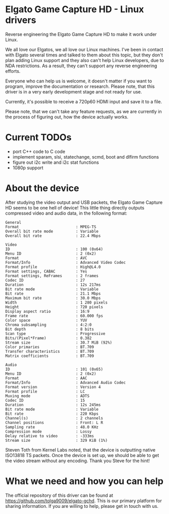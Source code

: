 Elgato Game Capture HD - Linux drivers
======================================

Reverse engineering the Elgato Game Capture HD to make it work under Linux.

We all love our Elgatos, we all love our Linux machines. I've been in contact
with Elgato several times and talked to them about this topic, but they don't
plan adding Linux support and they also can't help Linux developers, due to NDA
restrictions. As a result, they can't support any reverse engineering efforts.

Everyone who can help us is welcome, it doesn't matter if you want to program,
improve the documentation or research. Please note, that this driver is in a
very early development stage and not ready for use.

Currently, it's possible to receive a 720p60 HDMI input and save it to a file.

Please note, that we can't take any feature requests, as we are currently in the
process of figuring out, how the device actually works.


Current TODOs
=============

- port C++ code to C code
- implement sparam, slsi, statechange, scmd, boot and dlfirm functions
- figure out i2c write and i2c stat functions
- 1080p support


About the device
================

After studying the video output and USB packets, the Elgato Game Capture HD
seems to be one hell of device! This little thing directly outputs compressed
video and audio data, in the following format:

    General
    Format                         : MPEG-TS
    Overall bit rate mode          : Variable
    Overall bit rate               : 22.4 Mbps
    
    Video
    ID                             : 100 (0x64)
    Menu ID                        : 2 (0x2)
    Format                         : AVC
    Format/Info                    : Advanced Video Codec
    Format profile                 : High@L4.0
    Format settings, CABAC         : Yes
    Format settings, ReFrames      : 2 frames
    Codec ID                       : 27
    Duration                       : 12s 217ms
    Bit rate mode                  : Variable
    Bit rate                       : 21.1 Mbps
    Maximum bit rate               : 30.0 Mbps
    Width                          : 1 280 pixels
    Height                         : 720 pixels
    Display aspect ratio           : 16:9
    Frame rate                     : 60.000 fps
    Color space                    : YUV
    Chroma subsampling             : 4:2:0
    Bit depth                      : 8 bits
    Scan type                      : Progressive
    Bits/(Pixel*Frame)             : 0.382
    Stream size                    : 30.7 MiB (92%)
    Color primaries                : BT.709
    Transfer characteristics       : BT.709
    Matrix coefficients            : BT.709
    
    Audio
    ID                             : 101 (0x65)
    Menu ID                        : 2 (0x2)
    Format                         : AAC
    Format/Info                    : Advanced Audio Codec
    Format version                 : Version 4
    Format profile                 : LC
    Muxing mode                    : ADTS
    Codec ID                       : 15
    Duration                       : 12s 245ms
    Bit rate mode                  : Variable
    Bit rate                       : 220 Kbps
    Channel(s)                     : 2 channels
    Channel positions              : Front: L R
    Sampling rate                  : 48.0 KHz
    Compression mode               : Lossy
    Delay relative to video        : -333ms
    Stream size                    : 329 KiB (1%)

Steven Toth from Kernel Labs noted, that the device is outputting native
ISO13818 TS packets. Once the device is set up, we should be able to get the
video stream without any encoding. Thank you Steve for the hint!


What we need and how you can help
=================================

The official repository of this driver can be found at
https://github.com/tolga9009/elgato-gchd. This is our primary platform for
sharing information. If you are willing to help, please get in touch with us.
